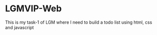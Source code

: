 # LGMVIP-Web
This is my task-1 of  LGM where I need to build a todo list using html, css and javascript

